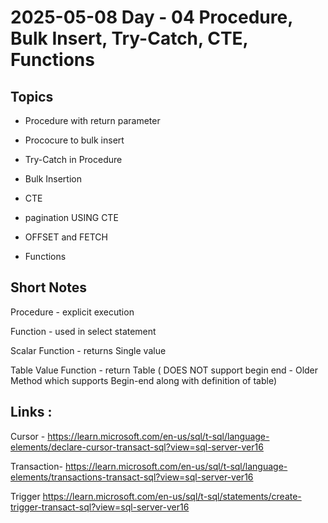 # 2025-05-08    Day - 04 Procedure, Bulk Insert, Try-Catch, CTE, Functions

## Topics
- Procedure with return parameter
- Prococure to bulk insert
- Try-Catch in Procedure
- Bulk Insertion

- CTE
- pagination USING CTE
- OFFSET and FETCH

- Functions

## Short Notes
Procedure - explicit execution

Function - used in select statement

Scalar Function - returns Single value

Table Value Function - return Table
( DOES NOT support begin end - Older Method which supports Begin-end along with definition of table) 

## Links : 
Cursor - https://learn.microsoft.com/en-us/sql/t-sql/language-elements/declare-cursor-transact-sql?view=sql-server-ver16

Transaction- https://learn.microsoft.com/en-us/sql/t-sql/language-elements/transactions-transact-sql?view=sql-server-ver16

Trigger
https://learn.microsoft.com/en-us/sql/t-sql/statements/create-trigger-transact-sql?view=sql-server-ver16